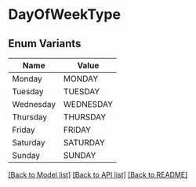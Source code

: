 # DayOfWeekType

## Enum Variants

| Name | Value |
|---- | -----|
| Monday | MONDAY |
| Tuesday | TUESDAY |
| Wednesday | WEDNESDAY |
| Thursday | THURSDAY |
| Friday | FRIDAY |
| Saturday | SATURDAY |
| Sunday | SUNDAY |


[[Back to Model list]](../README.md#documentation-for-models) [[Back to API list]](../README.md#documentation-for-api-endpoints) [[Back to README]](../README.md)



